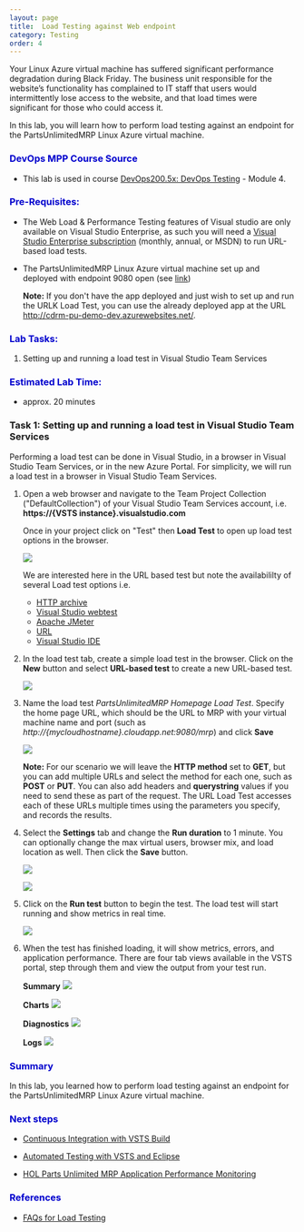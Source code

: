 ```yaml
---
layout: page
title:  Load Testing against Web endpoint
category: Testing
order: 4
---
```




Your Linux Azure virtual machine has suffered significant performance degradation during Black Friday. The business unit responsible for the website’s functionality has complained to IT staff that users would intermittently lose access to the website, and that load times were significant for those who could access it.

In this lab, you will learn how to perform load testing against an endpoint for the PartsUnlimitedMRP Linux Azure virtual machine. 



<h3><span style="color: #0000CD;">DevOps MPP Course Source </span></h3>

- This lab is used in course [DevOps200.5x: DevOps Testing](https://www.edx.org/course/devops-testing-microsoft-devops200-5x-0) - Module 4.


<h3><span style="color: #0000CD;">  Pre-Requisites:</span></h3>


- The Web Load & Performance Testing features of Visual studio are only available on Visual Studio Enterprise, as such you will need a [Visual Studio Enterprise subscription](https://www.visualstudio.com/vs/enterprise/) (monthly, annual, or MSDN) to run URL-based load tests.

- The PartsUnlimitedMRP Linux Azure virtual machine set up and deployed with endpoint 9080 open (see [link](https://github.com/Microsoft/PartsUnlimitedMRP/blob/master/docs/Build-MRP-App-Linux.md))

    **Note:** If you don't have the app deployed and just wish to set up and run the URLK Load Test, you can use the already deployed app at the URL http://cdrm-pu-demo-dev.azurewebsites.net/.

<h3><span style="color: #0000CD;"> Lab Tasks:</span></h3>

1. Setting up and running a load test in Visual Studio Team Services



<h3><span style="color: #0000CD;">Estimated Lab Time:</span></h3>

- approx. 20 minutes  



### Task 1: Setting up and running a load test in Visual Studio Team Services ###

Performing a load test can be done in Visual Studio, in a browser in Visual Studio Team Services, or in the new Azure Portal. For simplicity, we will run a load test in a browser in Visual Studio Team Services. 

1. Open a web browser and navigate to the Team Project Collection ("DefaultCollection") of your Visual Studio Team Services account, i.e.     **https://{VSTS instance}.visualstudio.com**

    Once in your project click on "Test" then **Load Test** to open up load test options in the browser. 

    ![](<../assets/loadtest-jan2018/VSTS_loadtest1.png>)

    We are interested here in the URL based test but note the availabililty of several Load test options i.e.

    - [HTTP archive](https://docs.microsoft.com/en-us/vsts/load-test/record-and-replay-cloud-load-tests)
    - [Visual Studio webtest](https://blogs.msdn.microsoft.com/testingspot/2017/02/23/guide-to-get-started-with-visual-studio-web-load-testing-and-automation/)
    - [Apache JMeter](https://docs.microsoft.com/en-us/vsts/load-test/get-started-jmeter-test)
    - [URL](https://docs.microsoft.com/en-us/vsts/load-test/get-started-simple-cloud-load-test)
    - [Visual Studio IDE](https://docs.microsoft.com/en-us/vsts/load-test/getting-started-with-performance-testing)

2. In the load test tab, create a simple load test in the browser. Click on the **New** button and select **URL-based test** to create a new URL-based test.

    ![](<../assets/loadtest-jan2018/VSTS_newurlbasedtest.png>)

3. Name the load test *PartsUnlimitedMRP Homepage Load Test*. Specify the home page URL, which should be the URL to MRP with your virtual machine name and port (such as *http://{mycloudhostname}.cloudapp.net:9080/mrp*) and click **Save**

    ![](../assets/loadtest-jan2018/VSTS_pumrpnameandurl.png)


    **Note:** For our scenario we will leave the **HTTP method** set to **GET**, but you can add multiple URLs and select the method for each one, such as **POST** or **PUT**. You can also add headers and **querystring** values if you need to send these as part of the request. The URL Load Test accesses each of these URLs multiple times using the parameters you specify, and records the results.

4. Select the **Settings** tab and change the **Run duration** to 1 minute. You can optionally change the max virtual users, browser mix, and load location as well. Then click the **Save** button.

    ![](../assets/loadtest-jan2018/VSTS_settings.png)

    ![](<../assets/loadtest-jan2018/VSTS_settings2.png>)

5. Click on the **Run test** button to begin the test. The load test will start running and show metrics in real time. 

    ![](<../assets/loadtest-jan2018/VSTS_runtest.png>)

6. When the test has finished loading, it will show metrics, errors, and application performance. There are four tab views available in the VSTS portal, step through them and view the output from your test run.

    **Summary**
        ![](../assets/loadtest-jan2018/VSTS_testresultssummary.png)

    **Charts**
        ![](../assets/loadtest-jan2018/VSTS_testresultscharts.png)

    **Diagnostics**
        ![](../assets/loadtest-jan2018/VSTS_testresultsdiagnostics.png)

    **Logs**
        ![](../assets/loadtest-jan2018/VSTS_testresultslogs.png)




<h3><span style="color: #0000CD;"> Summary</span></h3>


In this lab, you learned how to perform load testing against an endpoint for the PartsUnlimitedMRP Linux Azure virtual machine. 

<h3><span style="color: #0000CD;">Next steps</span></h3>


-   [Continuous Integration with VSTS Build ](https://microsoft.github.io/PartsUnlimitedMRP/cicd/200.3x-CICD-CI.html)

-   [Automated Testing with VSTS and Eclipse](https://microsoft.github.io/PartsUnlimitedMRP/testing/200.5x-Testing-VSTSandEclipse.html)

-   [HOL Parts Unlimited MRP Application Performance Monitoring](https://github.com/Microsoft/PartsUnlimitedMRP/tree/master/docs/HOL_Application-Performance-Monitoring)


<h3><span style="color: #0000CD;">References</span></h3>

- [FAQs for Load Testing](https://docs.microsoft.com/en-us/vsts/load-test/reference-qa#links-to-useful-resources)